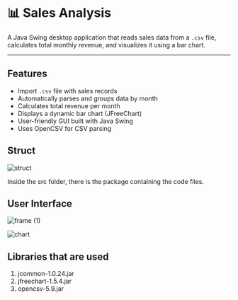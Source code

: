 # 📊 Sales Analysis 

A Java Swing desktop application that reads sales data from a `.csv` file, calculates total monthly revenue, and visualizes it using a bar chart.

---

##  Features
-  Import `.csv` file with sales records
-  Automatically parses and groups data by month
-  Calculates total revenue per month
-  Displays a dynamic bar chart (JFreeChart)
-  User-friendly GUI built with Java Swing
-  Uses OpenCSV for CSV parsing

## Struct
![struct](https://github.com/user-attachments/assets/1fe6d4c2-de3c-4645-ae3e-feb4f7b907b1)


Inside the src folder, there is the package containing the code files.

## User Interface
![frame (1)](https://github.com/user-attachments/assets/b844b2f1-9bd1-45c5-a51d-bbb5de75923d)


![chart](https://github.com/user-attachments/assets/06f54fb7-46ba-4c86-b43e-29a1ba00e7a7)


## Libraries that are used
1. jcommon-1.0.24.jar
2. jfreechart-1.5.4.jar
3. opencsv-5.9.jar
